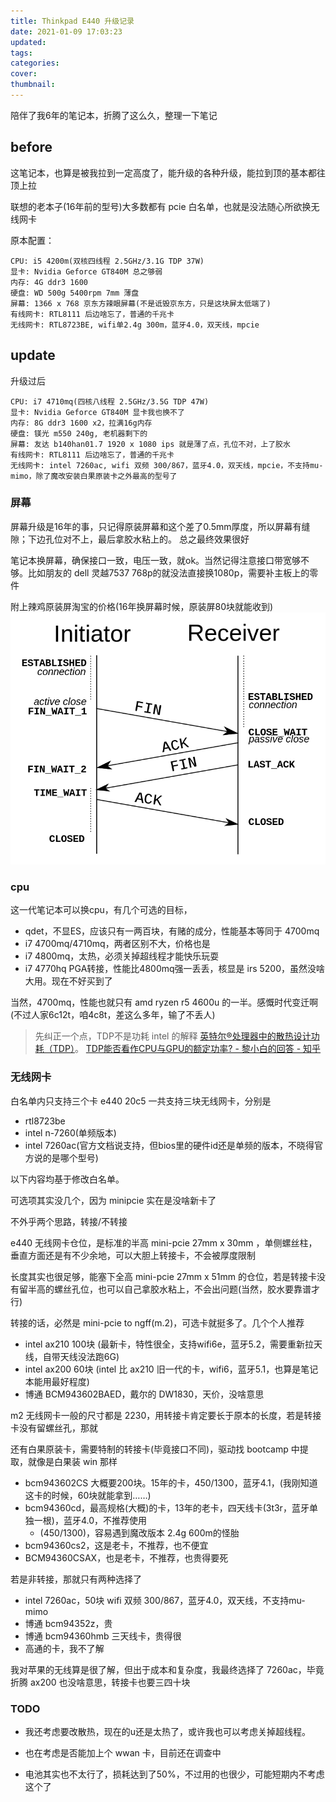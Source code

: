 ```yaml
---
title: Thinkpad E440 升级记录
date: 2021-01-09 17:03:23
updated:
tags:
categories:
cover:
thumbnail:
---
```


陪伴了我6年的笔记本，折腾了这么久，整理一下笔记

## before

这笔记本，也算是被我拉到一定高度了，能升级的各种升级，能拉到顶的基本都往顶上拉

联想的老本子(16年前的型号)大多数都有 pcie 白名单，也就是没法随心所欲换无线网卡

原本配置：
```
CPU: i5 4200m(双核四线程 2.5GHz/3.1G TDP 37W)
显卡: Nvidia Geforce GT840M 总之够弱
内存: 4G ddr3 1600
硬盘: WD 500g 5400rpm 7mm 薄盘
屏幕: 1366 x 768 京东方辣眼屏幕(不是诋毁京东方，只是这块屏太低端了)
有线网卡: RTL8111 后边啥忘了，普通的千兆卡
无线网卡: RTL8723BE, wifi单2.4g 300m，蓝牙4.0，双天线，mpcie
```

## update

升级过后
```
CPU: i7 4710mq(四核八线程 2.5GHz/3.5G TDP 47W)
显卡: Nvidia Geforce GT840M 显卡我也换不了
内存: 8G ddr3 1600 x2，拉满16g内存
硬盘: 镁光 m550 240g, 老机器剩下的
屏幕: 友达 b140han01.7 1920 x 1080 ips 就是薄了点，孔位不对，上了胶水
有线网卡: RTL8111 后边啥忘了，普通的千兆卡
无线网卡: intel 7260ac, wifi 双频 300/867，蓝牙4.0，双天线，mpcie，不支持mu-mimo，除了魔改安装白果原装卡之外最高的型号了
```


### 屏幕

屏幕升级是16年的事，只记得原装屏幕和这个差了0.5mm厚度，所以屏幕有缝隙；下边孔位对不上，最后拿胶水粘上的。
总之最终效果很好

笔记本换屏幕，确保接口一致，电压一致，就ok。当然记得注意接口带宽够不够。比如朋友的 dell 灵越7537 768p的就没法直接换1080p，需要补主板上的零件

附上辣鸡原装屏淘宝的价格(16年换屏幕时候，原装屏80块就能收到)
![如今这破屏幕也贵了不少](1.png)

### cpu

这一代笔记本可以换cpu，有几个可选的目标，
- qdet，不显ES，应该只有一两百块，有赌的成分，性能基本等同于 4700mq
- i7 4700mq/4710mq，两者区别不大，价格也是
- i7 4800mq，太热，必须关掉超线程才能快乐玩耍
- i7 4770hq PGA转接，性能比4800mq强一丢丢，核显是 irs 5200，虽然没啥大用。现在不好买到了

当然，4700mq，性能也就只有 amd ryzen r5 4600u 的一半。感慨时代变迁啊
(不过人家6c12t，咱4c8t，差这么多年，输了不丢人)

>  先纠正一个点，TDP不是功耗
   intel 的解释 [英特尔®处理器中的散热设计功耗（TDP）](https://www.intel.cn/content/www/cn/zh/support/articles/000055611/processors.html)。
   [TDP能否看作CPU与GPU的额定功率? - 黎小白的回答 - 知乎](https://www.zhihu.com/question/22052609/answer/252695598)

### 无线网卡

白名单内只支持三个卡
e440 20c5 一共支持三块无线网卡，分别是 
- rtl8723be
- intel n-7260(单频版本)
- intel 7260ac(官方文档说支持，但bios里的硬件id还是单频的版本，不晓得官方说的是哪个型号)

以下内容均基于修改白名单。

可选项其实没几个，因为 minipcie 实在是没啥新卡了

不外乎两个思路，转接/不转接

e440 无线网卡仓位，是标准的半高 mini-pcie 27mm x 30mm ，单侧螺丝柱，垂直方面还是有不少余地，可以大胆上转接卡，不会被厚度限制

长度其实也很足够，能塞下全高 mini-pcie 27mm x 51mm 的仓位，若是转接卡没有留半高的螺丝孔位，也可以自己拿胶水粘上，不会出问题(当然，胶水要靠谱才行)

转接的话，必然是 mini-pcie to ngff(m.2)，可选卡就挺多了。几个个人推荐
- intel ax210 100块 (最新卡，特性很全，支持wifi6e，蓝牙5.2，需要重新拉天线，自带天线没法跑6G)
- intel ax200 60块 (intel 比 ax210 旧一代的卡，wifi6，蓝牙5.1，也算是笔记本能用最好程度)
- 博通 BCM943602BAED，戴尔的 DW1830，天价，没啥意思

m2 无线网卡一般的尺寸都是 2230，用转接卡肯定要长于原本的长度，若是转接卡没有留螺丝孔，那就

还有白果原装卡，需要特制的转接卡(毕竟接口不同)，驱动找 bootcamp 中提取，就像是白果装 win 那样
- bcm943602CS 大概要200块。15年的卡，450/1300，蓝牙4.1，(我刚知道这卡的时候，60块就能拿到……)
- bcm94360cd，最高规格(大概)的卡，13年的老卡，四天线卡(3t3r，蓝牙单独一根)，蓝牙4.0，不推荐使用
  - (450/1300)，容易遇到魔改版本 2.4g 600m的怪胎
- bcm94360cs2，这是老卡，不推荐，也不便宜
- BCM94360CSAX，也是老卡，不推荐，也贵得要死

若是非转接，那就只有两种选择了
- intel 7260ac，50块 wifi 双频 300/867，蓝牙4.0，双天线，不支持mu-mimo
- 博通 bcm94352z，贵
- 博通 bcm94360hmb 三天线卡，贵得很
- 高通的卡，我不了解

我对苹果的无线算是很了解，但出于成本和复杂度，我最终选择了 7260ac，毕竟折腾 ax200 也没啥意思，转接卡也要三四十块

### TODO

- 我还考虑要改散热，现在的u还是太热了，或许我也可以考虑关掉超线程。

- 也在考虑是否能加上个 wwan 卡，目前还在调查中

- 电池其实也不太行了，损耗达到了50%，不过用的也很少，可能短期内不考虑这个了

